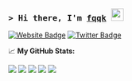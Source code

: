 ### <samp>&gt; Hi there, I'm <a href="https://fqqk-blog.vercel.app" target="_blank">fqqk</a> <img src="https://media.giphy.com/media/hvRJCLFzcasrR4ia7z/giphy.gif" width="25"> </samp>

[![Website Badge](https://img.shields.io/badge/Website-3b5998?style=flat-square&logo=google-chrome&logoColor=white)](https://fqqk-blog.vercel.app)
[![Twitter Badge](https://img.shields.io/badge/-Twitter-00acee?style=flat-square&logo=Twitter&logoColor=white)](https://twitter.com/GRRL_U2NB)

📈 **My GitHub Stats:**

[![](https://raw.githubusercontent.com/fqqk/toumafukushi/master/profile-summary-card-output/solarized/0-profile-details.svg)](https://github.com/vn7n24fzkq/github-profile-summary-cards)
[![](https://raw.githubusercontent.com/fqqk/toumafukushi/master/profile-summary-card-output/solarized/1-repos-per-language.svg)](https://github.com/vn7n24fzkq/github-profile-summary-cards) [![](https://raw.githubusercontent.com/fqqk/toumafukushi/master/profile-summary-card-output/solarized/2-most-commit-language.svg)](https://github.com/vn7n24fzkq/github-profile-summary-cards)
[![](https://raw.githubusercontent.com/fqqk/toumafukushi/master/profile-summary-card-output/solarized/3-stats.svg)](https://github.com/vn7n24fzkq/github-profile-summary-cards) [![](https://raw.githubusercontent.com/fqqk/toumafukushi/master/profile-summary-card-output/solarized/4-productive-time.svg)](https://github.com/vn7n24fzkq/github-profile-summary-cards)
